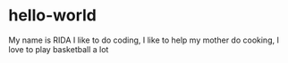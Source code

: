 # hello-world
My name is RIDA I like to do coding, I like to help my mother do cooking, I love to play basketball a lot 
